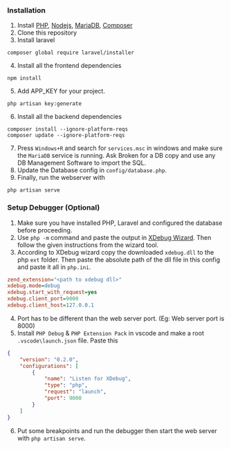 ### Installation

1. Install [PHP](https://windows.php.net/download), [Nodejs](https://nodejs.org/en/download), [MariaDB](https://mariadb.org/download/), [Composer](https://getcomposer.org/download/)
2. Clone this repository 
3. Install laravel 
```properties
composer global require laravel/installer
```
4. Install all the frontend dependencies
```properties
npm install
```
5. Add APP_KEY for your project.
```properties
php artisan key:generate
```
6. Install all the backend dependencies
```properties
composer install --ignore-platform-reqs
composer update --ignore-platform-reqs
```
7. Press `Windows+R` and search for `services.msc` in windows and make sure the `MariaDB` service is running. Ask Broken for a DB copy and use any DB Management Software to import the SQL.
8. Update the Database config in `config/database.php`.
8. Finally, run the webserver with 
```properties
php artisan serve
```

### Setup Debugger (Optional)

1. Make sure you have installed PHP, Laravel and configured the database before proceeding.
2. Use `php -m` command and paste the output in [XDebug Wizard](https://xdebug.org/wizard.php). Then follow the given instructions from the wizard tool.
3. According to XDebug wizard copy the downloaded `xdebug.dll` to the php `ext` folder. Then paste the absolute path of the dll file in this config and paste it all in `php.ini`.
```ini
zend_extension="<path to xdebug dll>"
xdebug.mode=debug
xdebug.start_with_request=yes
xdebug.client_port=9000
xdebug.client_host=127.0.0.1
```
4. Port has to be different than the web server port. (Eg: Web server port is 8000)
5. Install `PHP Debug` & `PHP Extension Pack` in vscode and make a root `.vscode\launch.json` file. Paste this
```json
{
    "version": "0.2.0",
    "configurations": [
        {
            "name": "Listen for XDebug",
            "type": "php",
            "request": "launch",
            "port": 9000
        }
    ]
}
```
6. Put some breakpoints and run the debugger then start the web server with `php artisan serve`.
